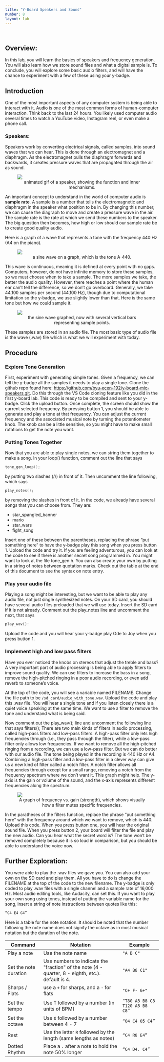 ```yaml
---
title: "Y-Board Speakers and Sound"
number: 8
layout: lab
---
```


<!-- 
NOTICE: THIS PAGE USES DYNAMIC FIGURE NUMBERS.
all your images should following this format:

<figure class="image mx-auto" style="max-width: 750px">
  <img src="{% raw %}{% link /assets/labname/imagename.jpg %}{% endraw %}" style="display: block; margin: auto;">
  <figcaption style="text-align: center;"><strong></strong> INSERT A CAPTION</figcaption>
</figure>

NOTES:
  - Notice the <strong> tags are empty in the <figcaption> block. The script uses these to handle the nametags.
  - If you want to copy and past the shape above, you may, but remove the {% raw %} {% endraw%} tags in the <img src> block.
--> 

## Overview:

In this lab, you will learn the basics of speakers and frequency generation. You will also learn how we store sound files and what a digital sample is. To conclude, you will explore some basic audio filters, and will have the chance to experiment with a few of these using your y-badge.

## Introduction

One of the most important aspects of any computer system is being able to interact with it. Audio is one of the most common forms of human-computer interaction. Think back to the last 24 hours. You likely used computer audio several times to watch a YouTube video, Instagram reel, or even make a phone call.

### Speakers:

Speakers work by converting electrical signals, called samples, into sound waves that we can hear. This is done through an electromagnet and a diaphragm. As the electromagnet pulls the diaphragm forwards and backwards, it creates pressure waves that are propagated through the air as sound.

<figure class="image mx-auto" style="max-width: 750px">
  <img src="{% link /assets/07_mic_speakers/speaker_diagram.gif %}" style="display: block; margin: auto;">
  <figcaption style="text-align: center;"><strong></strong> animated gif of a speaker, showing the function and inner mechanisms.</figcaption>
</figure>

An important concept to understand in the world of computer audio is **sample rate**. A sample is a number that tells the electromagnetic and diaphragm in the speaker what position to be in. By changing this number, we can cause the diagraph to move and create a pressure wave in the air. The sample rate is the rate at which we send these numbers to the speaker. The big question then becomes, how high or low should our sample rate be to create good quality audio.

Here is a graph of a wave that represents a tone with the frequency 440 Hz (A4 on the piano).

<figure class="image mx-auto" style="max-width: 750px">
  <img src="{% link /assets/07_mic_speakers/A-440_tone_sine_wave.png %}" style="display: block; margin: auto;">
  <figcaption style="text-align: center;"><strong></strong> a sine wave on a graph, which is the tone A-440.</figcaption>
</figure>

This wave is continuous, meaning it is defined at every point with no gaps. Computers, however, do not have infinite memory to store these samples, so we must choose when to take a sample. The more samples we take, the better the audio quality. However, there reaches a point where the human ear can’t tell the difference, so we don’t go overboard. Generally, we take 44,100 samples per second (44,100 Hz), though due to computational limitation so the y-badge, we use slightly lower than that. Here is the same tone but how we could sample it.

<figure class="image mx-auto" style="max-width: 750px">
  <img src="{% link /assets/07_mic_speakers/sampled_tone.png %}" style="display: block; margin: auto;">
  <figcaption style="text-align: center;"><strong></strong> the sine wave graphed, now with several vertical bars representing sample points.</figcaption>
</figure>

These samples are stored in an audio file. The most basic type of audio file is the wave (.wav) file which is what we will experiment with today.

## Procedure

### Explore Tone Generation

First, experiment with generating simple tones. Given a frequency, we can tell the y-badge all the samples it needs to play a single tone. Clone the github repo found here: https://github.com/byu-ecen-192/y-board-mic-speakers.git. Do this through the VS Code cloning feature like you did in the first y-board lab. This code is ready to be compiled and sent to your y-badge. Click the upload button. Once complete, the screen should show the current selected frequency. By pressing button 1, you should be able to generate and play a tone at that frequency. You can adjust the current frequency and the associated musical note by turning the potentiometer knob. The knob can be a little sensitive, so you might have to make small rotations to get the note you want.

### Putting Tones Together

Now that you are able to play single notes, we can string them together to make a song. In your loop() function, comment out the line that says

```c
tone_gen_loop();
```

by putting two slashes (//) in front of it. Then uncomment the line following, which says 

```c
play_notes();
```

by removing the slashes in front of it. In the code, we already have several songs that you can choose from. They are:
- star_spangled_banner
- mario
- star_wars
- fight_song

Insert one of these between the parentheses, replacing the phrase “put something here” to have the y-badge play this song when you press button 1. Upload the code and try it. If you are feeling adventurous, you can look at the code to see if there is another secret song programmed in. You might want to look at the file tone_gen.h. You can also create your own by putting in a string of notes between quotation marks. Check out the table at the end of this document to see the syntax on note entry.

### Play your audio file

Playing a song might be interesting, but we want to be able to play any audio file, not just single synthesized notes. On your SD card, you should have several audio files preloaded that we will use today. Insert the SD card if it is not already. Comment out the play_notes line and uncomment the next, that says 

```c
play_wav():
```

Upload the code and you will hear your y-badge play Ode to Joy when you press button 1.
       
### Implement high and low pass filters

Have you ever noticed the knobs on stereos that adjust the treble and bass? A very important part of audio processing is being able to apply filters to improve sound quality. We can use filters to increase the bass in a song, remove the high-pitched ringing in a poor audio recording, or even add reverb to someone’s voice.

At the top of the code, you will see a variable named FILENAME. Change the file path to be `/sd_card/audio_with_tone.wav`. Upload the code and play this .wav file. You will hear a single tone and if you listen closely there is a quiet voice speaking at the same time. We want to use a filter to remove the tone and understand what is being said.
 

Now comment out the play_wav(); line and uncomment the following line that says filters(); 
There are two main kinds of filters in audio processing, called high-pass filters and low-pass filters. A high-pass filter only lets high frequencies through (i.e., they pass through the filter), while a low-pass filter only allows low frequencies. If we want to remove all the high-pitched ringing from a recording, we can use a low-pass filter. But we can do better with our audio file. The tone being played in the recording is 440 Hz or A4. Combining a high-pass filter and a low-pass filter in a clever way can give us a new kind of filter called a notch filter. A notch filter allows all frequencies through except for a small range, removing a notch from the frequency spectrum where we don’t want it. This graph might help. The y-axis is the gain or volume of the sound, and the x-axis represents different frequencies along the spectrum.

<figure class="image mx-auto" style="max-width: 750px">
  <img src="{% link /assets/07_mic_speakers/frequency_filter.jpg %}" style="display: block; margin: auto;">
  <figcaption style="text-align: center;"><strong></strong> A graph of frequency vs. gain (strength), which shows visually how a filter mutes specific frequencies. </figcaption>
</figure>

In the paratheses of the filters function, replace the phrase “put something here” with the frequency around which we want to remove, which is 440. Upload this code. When you press button one, you will hear the original sound file. When you press button 2, your board will filter the file and play the new audio. Can you hear what the secret word is? The tone won’t be removed completely because it is so loud in comparison, but you should be able to understand the voice now.

## Further Exploration:

You were able to play the .wav files we gave you. You can also add your own on the SD card and play them. All you have to do is change the FILENAME at the top of the code to the new filename. The y-badge is only coded to play .wav files with a single channel and a sample rate of 16,000 Hz. Most audio editing tools, like Audacity, can set this.
If you want to play your own song using tones, instead of putting the variable name for the song, insert a string of note instructions between quotes like this:
```c
“C4 E4 G4”
```

Here is a table for the note notation. It should be noted that the number following the note name does not signify the octave as in most musical notation but the duration of the note.

| Command | Notation | Example |
| ------- | -------- | ------- |
| Play a note | Use the note name | `"A B C"` |
| Set the note duration | Use numbers to indicate the "fraction" of the note (4 - quarter, 8 - eighth, etc.). default is 4. | `"A4 B8 C1"` |
| Sharps / Flats | use a `+` for sharps, and a `-` for flats | `"C+ F- G+"` |
| Set the tempo | Use `T` followed by a number (in units of BPM) | `“T80 A8 B8 C8 T120 A8 B8 C8”` | 
| Set the octave | Use `O` followed by a number between 4 - 7 | `“O4 C4 O5 C4”` |
| Rest | Use the letter `R` followed by the length (same lengths as notes) | `“C4 R8 E4”` |
| Dotted Rhythm | Place a `.` after a note to hold the note 50% longer | `“C4 D4. C4”`|

<!--      Dynamic figure numbering script      -->
<!-- This block is not visible to the students -->
<script>
  // Select all figures on the page
  const figures = document.querySelectorAll('figure');

  // Loop through each figure and update the caption with dynamic numbering
  figures.forEach((figure, index) => {
    const figcaption = figure.querySelector('figcaption strong');
    if (figcaption) {
      figcaption.textContent = `Figure ${index + 1}:`; // Numbering starts at 1
    }
  });
</script>